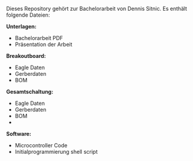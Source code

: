 Dieses Repository gehört zur Bachelorarbeit von Dennis Sitnic. 
Es enthält folgende Dateien:

**Unterlagen:**
- Bachelorarbeit PDF
- Präsentation der Arbeit

**Breakoutboard:**
- Eagle Daten
- Gerberdaten
- BOM

**Gesamtschaltung:**
- Eagle Daten
- Gerberdaten
- BOM
- 
**Software:**
- Microcontroller Code
- Initialprogrammierung shell script
